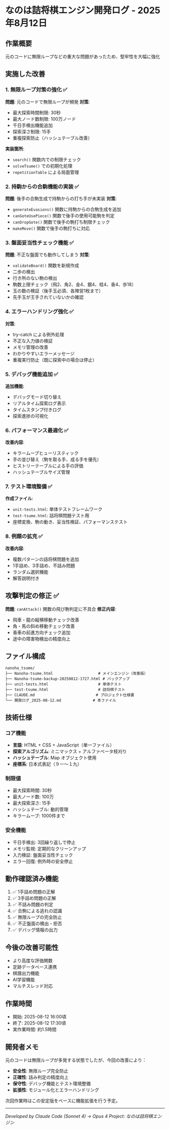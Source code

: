 # なのは詰将棋エンジン開発ログ - 2025年8月12日

## 作業概要
元のコードに無限ループなどの重大な問題があったため、堅牢性を大幅に強化

## 実施した改善

### 1. 無限ループ対策の強化 ✅
**問題**: 元のコードで無限ループが頻発
**対策**:
- 最大探索時間制限: 30秒
- 最大ノード数制限: 100万ノード
- 千日手検出機能追加
- 探索深さ制限: 15手
- 重複探索防止（ハッシュテーブル改善）

**実装箇所**:
- `search()` 関数内での制限チェック
- `solveTsume()` での初期化処理
- `repetitionTable` による局面管理

### 2. 持駒からの合駒機能の実装 ✅
**問題**: 後手の合駒生成で持駒からの打ち手が未実装
**対策**:
- `generateEvasions()` 関数に持駒からの合駒生成を追加
- `canGoteUsePiece()` 関数で後手の使用可能駒を判定
- `canDropGote()` 関数で後手の駒打ち制限チェック
- `makeMove()` 関数で後手の駒打ちに対応

### 3. 盤面妥当性チェック機能 ✅
**問題**: 不正な盤面でも動作してしまう
**対策**:
- `validateBoard()` 関数を新規作成
- 二歩の検出
- 行き所のない駒の検出
- 駒数上限チェック（飛2、角2、金4、銀4、桂4、香4、歩18）
- 玉の数の検証（後手玉必須、各陣営1枚まで）
- 先手玉が王手されていないかの確認

### 4. エラーハンドリング強化 ✅
**対策**:
- try-catch による例外処理
- 不正な入力値の検証
- メモリ管理の改善
- わかりやすいエラーメッセージ
- 重複実行防止（既に探索中の場合は停止）

### 5. デバッグ機能追加 ✅
**追加機能**:
- デバッグモード切り替え
- リアルタイム探索ログ表示
- タイムスタンプ付きログ
- 探索進捗の可視化

### 6. パフォーマンス最適化 ✅
**改善内容**:
- キラームーブヒューリスティック
- 手の並び替え（駒を取る手、成る手を優先）
- ヒストリーテーブルによる手の評価
- ハッシュテーブルサイズ管理

### 7. テスト環境整備 ✅
**作成ファイル**:
- `unit-tests.html`: 単体テストフレームワーク
- `test-tsume.html`: 詰将棋問題テスト用
- 座標変換、駒の動き、妥当性検証、パフォーマンステスト

### 8. 例題の拡充 ✅
**改善内容**:
- 複数パターンの詰将棋問題を追加
- 1手詰め、3手詰め、不詰み問題
- ランダム選択機能
- 解答説明付き

## 攻撃判定の修正 ✅
**問題**: `canAttack()` 関数の飛び駒判定に不具合
**修正内容**:
- 飛車・龍の縦横移動チェック改善
- 角・馬の斜め移動チェック改善
- 香車の前進方向チェック追加
- 途中の障害物検出の精度向上

## ファイル構成
```
nanoha_tsume/
├── Nanoha-tsume.html                    # メインエンジン（改善版）
├── Nanoha-tsume-backup-20250812-1727.html # バックアップ
├── unit-tests.html                      # 単体テスト
├── test-tsume.html                      # 詰将棋テスト
├── CLAUDE.md                           # プロジェクト仕様書
└── 開発ログ_2025-08-12.md              # 本ファイル
```

## 技術仕様

### コア機能
- **言語**: HTML + CSS + JavaScript（単一ファイル）
- **探索アルゴリズム**: ミニマックス + アルファベータ枝刈り
- **ハッシュテーブル**: Map オブジェクト使用
- **座標系**: 日本式表記（９一〜１九）

### 制限値
- 最大探索時間: 30秒
- 最大ノード数: 100万
- 最大探索深さ: 15手
- ハッシュテーブル: 動的管理
- キラームーブ: 1000件まで

### 安全機能
- 千日手検出: 3回繰り返しで停止
- メモリ監視: 定期的なクリーンアップ
- 入力検証: 盤面妥当性チェック
- エラー回復: 例外時の安全停止

## 動作確認済み機能
1. ✅ 1手詰め問題の正解
2. ✅ 3手詰め問題の正解
3. ✅ 不詰み問題の判定
4. ✅ 合駒による逃れの認識
5. ✅ 無限ループの完全防止
6. ✅ 不正盤面の検出・拒否
7. ✅ デバッグ情報の出力

## 今後の改善可能性
- より高度な評価関数
- 定跡データベース連携
- 棋譜出力機能
- AI学習機能
- マルチスレッド対応

## 作業時間
- 開始: 2025-08-12 16:00頃
- 終了: 2025-08-12 17:30頃
- 実作業時間: 約1.5時間

## 開発者メモ
元のコードは無限ループが多発する状態でしたが、今回の改善により：
- **安全性**: 無限ループ完全防止
- **正確性**: 詰み判定の精度向上
- **保守性**: デバッグ機能とテスト環境整備
- **拡張性**: モジュール化とエラーハンドリング

次回作業時はこの安定版をベースに機能拡張を行う予定。

---
*Developed by Claude Code (Sonnet 4) → Opus 4*
*Project: なのは詰将棋エンジン*